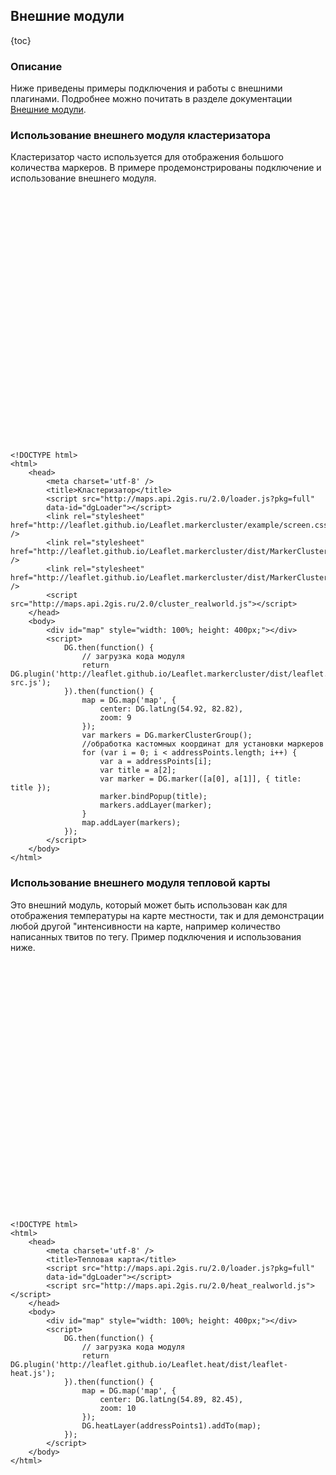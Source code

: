 ## Внешние модули

{toc}

### Описание

Ниже приведены примеры подключения и работы с внешними плагинами. Подробнее можно почитать в разделе документации <a href="/doc/2.0/maps/manual/external-modules">Внешние модули</a>.

### Использование внешнего модуля кластеризатора

Кластеризатор часто используется для отображения большого количества маркеров. В примере продемонстрированы подключение и использование внешнего модуля.

<script src="http://maps.api.2gis.ru/2.0/loader.js?pkg=full"
data-id="dgLoader"></script>
<link rel="stylesheet" href="http://leaflet.github.io/Leaflet.markercluster/example/screen.css" />
<link rel="stylesheet" href="http://leaflet.github.io/Leaflet.markercluster/dist/MarkerCluster.css" />
<link rel="stylesheet" href="http://leaflet.github.io/Leaflet.markercluster/dist/MarkerCluster.Default.css" />
<script src="http://maps.api.2gis.ru/2.0/cluster_realworld.js"></script>
<div id="map" style="width: 100%; height: 400px;"></div>
<script>
    DG.then(function() {
        // загрузка кода модуля
        return DG.plugin('http://leaflet.github.io/Leaflet.markercluster/dist/leaflet.markercluster-src.js');
    }).then(function() {
        map = DG.map('map', {
            center: DG.latLng(54.92, 82.82),
            zoom: 9
        });
        var markers = DG.markerClusterGroup();
        for (var i = 0; i < addressPoints.length; i++) {
            var a = addressPoints[i];
            var title = a[2];
            var marker = DG.marker([a[0], a[1]], { title: title });
            marker.bindPopup(title);
            markers.addLayer(marker);
        }
        map.addLayer(markers);
    });
</script>

    <!DOCTYPE html>
    <html>
        <head>
            <meta charset='utf-8' />
            <title>Кластеризатор</title>
            <script src="http://maps.api.2gis.ru/2.0/loader.js?pkg=full"
            data-id="dgLoader"></script>
            <link rel="stylesheet" href="http://leaflet.github.io/Leaflet.markercluster/example/screen.css" />
            <link rel="stylesheet" href="http://leaflet.github.io/Leaflet.markercluster/dist/MarkerCluster.css" />
            <link rel="stylesheet" href="http://leaflet.github.io/Leaflet.markercluster/dist/MarkerCluster.Default.css" />
            <script src="http://maps.api.2gis.ru/2.0/cluster_realworld.js"></script>
        </head>
        <body>
            <div id="map" style="width: 100%; height: 400px;"></div>
            <script>
                DG.then(function() {
                    // загрузка кода модуля
                    return DG.plugin('http://leaflet.github.io/Leaflet.markercluster/dist/leaflet.markercluster-src.js');
                }).then(function() {
                    map = DG.map('map', {
                        center: DG.latLng(54.92, 82.82),
                        zoom: 9
                    });
                    var markers = DG.markerClusterGroup();
                    //обработка кастомных координат для установки маркеров
                    for (var i = 0; i < addressPoints.length; i++) {
                        var a = addressPoints[i];
                        var title = a[2];
                        var marker = DG.marker([a[0], a[1]], { title: title });
                        marker.bindPopup(title);
                        markers.addLayer(marker);
                    }
                    map.addLayer(markers);
                });
            </script>
        </body>
    </html>


### Использование внешнего модуля тепловой карты

Это внешний модуль, который может быть использован как для отображения температуры на карте местности, так и для демонстрации любой другой "интенсивности на карте, например количество написанных твитов по тегу.
Пример подключения и использования ниже.

<script src="http://maps.api.2gis.ru/2.0/heat_realworld.js"></script>
<div id="map1" style="width: 100%; height: 400px;"></div>
<script>
    DG.then(function() {
        // загрузка кода модуля
        return DG.plugin('http://leaflet.github.io/Leaflet.heat/dist/leaflet-heat.js');
    }).then(function() {
        map = DG.map('map1', {
            center: DG.latLng(54.89, 82.45),
            zoom: 10
        });
        DG.heatLayer(addressPoints1).addTo(map);
    });
</script>

    <!DOCTYPE html>
    <html>
        <head>
            <meta charset='utf-8' />
            <title>Тепловая карта</title>
            <script src="http://maps.api.2gis.ru/2.0/loader.js?pkg=full"
            data-id="dgLoader"></script>
            <script src="http://maps.api.2gis.ru/2.0/heat_realworld.js"></script>
        </head>
        <body>
            <div id="map" style="width: 100%; height: 400px;"></div>
            <script>
                DG.then(function() {
                    // загрузка кода модуля
                    return DG.plugin('http://leaflet.github.io/Leaflet.heat/dist/leaflet-heat.js');
                }).then(function() {
                    map = DG.map('map', {
                        center: DG.latLng(54.89, 82.45),
                        zoom: 10
                    });
                    DG.heatLayer(addressPoints1).addTo(map);
                });
            </script>
        </body>
    </html>

